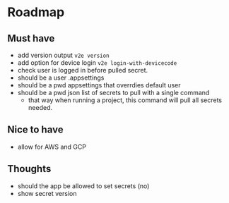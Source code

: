 # Roadmap

## Must have

- add version output `v2e version`
- add option for device login `v2e login-with-devicecode` 
- check user is logged in before pulled secret.
- should be a user .appsettings
- should be a pwd appsettings that overrdies default user
- should be a pwd json list of secrets to pull with a single command
  - that way when running a project, this command will pull all secrets needed.



## Nice to have

- allow for AWS and GCP

## Thoughts

- should the app be allowed to set secrets (no)
- show secret version
